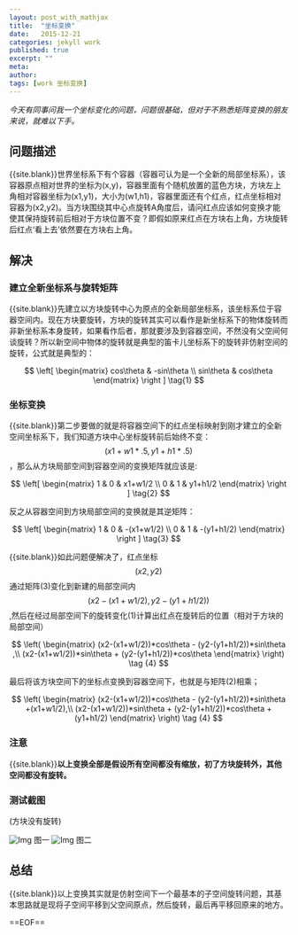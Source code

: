 ```yaml
---
layout: post_with_mathjax
title:  "坐标变换"
date:   2015-12-21
categories: jekyll work
published: true
excerpt: ""
meta: 
author: 
tags: [work 坐标变换]
---
```


*今天有同事问我一个坐标变化的问题，问题很基础，但对于不熟悉矩阵变换的朋友来说，就难以下手。*

## 问题描述

{{site.blank}}世界坐标系下有个容器（容器可认为是一个全新的局部坐标系），该容器原点相对世界的坐标为(x,y)，容器里面有个随机放置的蓝色方块，方块左上角相对容器坐标为(x1,y1)，大小为(w1,h1)，容器里面还有个红点，红点坐标相对容器为(x2,y2)。当方块围绕其中心点旋转A角度后，请问红点应该如何变换才能使其保持旋转前后相对于方块位置不变？即假如原来红点在方块右上角，方块旋转后红点‘看上去’依然要在方块右上角。

## 解决

### 建立全新坐标系与旋转矩阵

{{site.blank}}先建立以方块旋转中心为原点的全新局部坐标系，该坐标系位于容器空间内。现在方块要旋转，方块的旋转其实可以看作是新坐标系下的物体旋转而非新坐标系本身旋转，如果看作后者，那就要涉及到容器空间，不然没有父空间何谈旋转？所以新空间中物体的旋转就是典型的笛卡儿坐标系下的旋转非仿射空间的旋转，公式就是典型的：

$$
\left[ \begin{matrix} cos\theta & -sin\theta \\ sin\theta & cos\theta \end{matrix} \right ] \tag{1}
$$

### 坐标变换

{{site.blank}}第二步要做的就是将容器空间下的红点坐标映射到刚才建立的全新空间坐标系下，我们知道方块中心坐标旋转前后始终不变：$$(x1+w1*.5,y1+h1*.5)$$，那么从方块局部空间到容器空间的变换矩阵就应该是:

$$
\left[ \begin{matrix} 
1 & 0 & x1+w1/2 \\ 
0 & 1 & y1+h1/2 
\end{matrix} \right ] \tag{2}
$$

反之从容器空间到方块局部空间的变换就是其逆矩阵：

$$
\left[ \begin{matrix} 
1 & 0 & -(x1+w1/2) \\ 
0 & 1 & -(y1+h1/2) 
\end{matrix} \right ] \tag{3}
$$

{{site.blank}}如此问题便解决了，红点坐标$$(x2,y2)$$通过矩阵(3)变化到新建的局部空间内$$(x2-(x1+w1/2),y2-(y1+h1/2))$$,然后在经过局部空间下的旋转变化(1)计算出红点在旋转后的位置（相对于方块的局部空间）

$$
\left( \begin{matrix}
(x2-(x1+w1/2))*cos\theta - (y2-(y1+h1/2))*sin\theta ,\\ 
(x2-(x1+w1/2))*sin\theta + (y2-(y1+h1/2))*cos\theta 
\end{matrix} \right) \tag {4}
$$

最后将该方块空间下的坐标点变换到容器空间下，也就是与矩阵(2)相乘；

$$
\left( \begin{matrix}
(x2-(x1+w1/2))*cos\theta - (y2-(y1+h1/2))*sin\theta +(x1+w1/2),\\ 
(x2-(x1+w1/2))*sin\theta + (y2-(y1+h1/2))*cos\theta +(y1+h1/2)
\end{matrix} \right) \tag {4}
$$

### 注意

{{site.blank}}**以上变换全部是假设所有空间都没有缩放，初了方块旋转外，其他空间都没有旋转。**

### 测试截图

(方块没有旋转)

![Img][img_1] 图一
![Img][img_2] 图二

## 总结

{{site.blank}}以上变换其实就是仿射空间下一个最基本的子空间旋转问题，其基本思路就是现将子空间平移到父空间原点，然后旋转，最后再平移回原来的地方。


==EOF==

[img_1]:{{site.basepath}}/img/coordination/image_coor1.jpg
[img_2]:{{site.basepath}}/img/coordination/image_coor2.jpg
